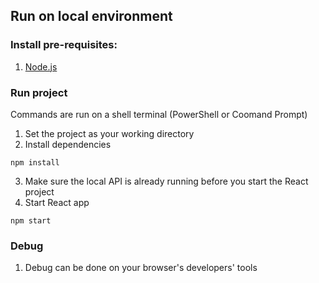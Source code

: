 ## Run on local environment
### Install pre-requisites:
1. [Node.js](https://nodejs.org/en/download)

### Run project
Commands are run on a shell terminal (PowerShell or Coomand Prompt)
1. Set the project as your working directory
2. Install dependencies
```cli
npm install
```
3. Make sure the local API is already running before you start the React project
4. Start React app
```cli
npm start
```

### Debug
1. Debug can be done on your browser's developers' tools 